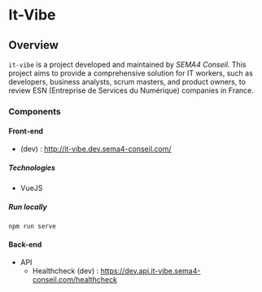# It-Vibe

## Overview

`it-vibe` is a project developed and maintained by *SEMA4 Conseil*. This project aims to provide a comprehensive solution for IT workers, such as developers, business analysts, scrum masters, and product owners, to review ESN (Entreprise de Services du Numérique) companies in France.

### Components
#### Front-end 
* (dev) : http://it-vibe.dev.sema4-conseil.com/
##### Technologies
* VueJS
##### Run locally 
```
npm run serve
```
#### Back-end 
* API
    * Healthcheck (dev) : https://dev.api.it-vibe.sema4-conseil.com/healthcheck
